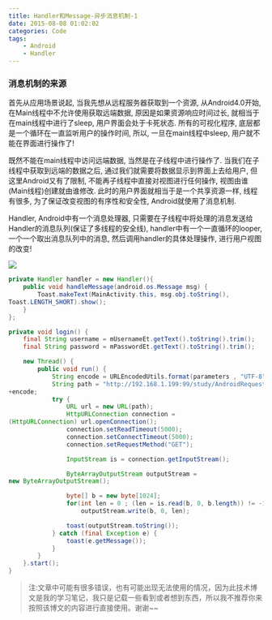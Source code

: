 ```yaml
---
title: Handler和Message-异步消息机制-1
date: 2015-08-08 01:02:02
categories: Code
tags:
	- Android
	- Handler
---
```


### 消息机制的来源

首先从应用场景说起, 当我先想从远程服务器获取到一个资源, 从Android4.0开始, 在Main线程中不允许使用获取远端数据, 原因是如果资源响应时间过长, 就相当于在main线程中进行了sleep, 用户界面会处于卡死状态. 所有的可视化程序, 底层都是一个循环在一直监听用户的操作时间, 所以, 一旦在main线程中sleep, 用户就不能在界面进行操作了!

<!--more-->

既然不能在main线程中访问远端数据, 当然是在子线程中进行操作了. 当我们在子线程中获取到远端的数据之后, 通过我们就需要将数据显示到界面上去给用户, 但这里Android又有了限制, 不能再子线程中直接对视图进行任何操作, 视图由谁(Main线程)创建就由谁修改. 此时的用户界面就相当于是一个共享资源一样, 线程有很多, 为了保证改变视图的有序性和安全性, Android就使用了消息机制.

Handler, Android中有一个消息处理器, 只需要在子线程中将处理的消息发送给Handler的消息队列(保证了多线程的安全线), handler中有一个一直循环的looper, 一个一个取出消息队列中的消息, 然后调用handler的具体处理操作, 进行用户视图的改变!

![](http://77fzuw.com1.z0.glb.clouddn.com/252-Handler-%E6%B6%88%E6%81%AF%E6%9C%BA%E5%88%B6.png)

```java
private Handler handler = new Handler(){
    public void handleMessage(android.os.Message msg) {
        Toast.makeText(MainActivity.this, msg.obj.toString(), 
Toast.LENGTH_SHORT).show();
    }
};

private void login() {
    final String username = mUsernameEt.getText().toString().trim();
    final String password = mPasswordEt.getText().toString().trim();

    new Thread() {
        public void run() {
            String encode = URLEncodedUtils.format(parameters , "UTF-8");
            String path = "http://192.168.1.199:99/study/AndroidRequest"
+encode;
            try {
                URL url = new URL(path);
                HttpURLConnection connection = 
(HttpURLConnection) url.openConnection();
                connection.setReadTimeout(5000);
                connection.setConnectTimeout(5000);
                connection.setRequestMethod("GET");

                InputStream is = connection.getInputStream();

                ByteArrayOutputStream outputStream = 
new ByteArrayOutputStream();

                byte[] b = new byte[1024];
                for(int len = 0 ; (len = is.read(b, 0, b.length)) != -1 ; )
                    outputStream.write(b, 0, len);

                toast(outputStream.toString());
            } catch (final Exception e) {
                toast(e.getMessage());
            }
        }
    }.start();
}
```

> 注:文章中可能有很多错误，也有可能出现无法使用的情况，因为此技术博文是我的学习笔记，我只是记载一些看到或者想到东西，所以我不推荐你来按照该博文的内容进行直接使用。谢谢~~